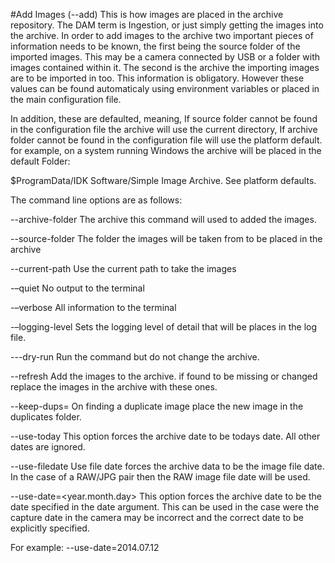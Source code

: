#Add Images (--add)
This is how images are placed in the archive repository. The DAM term is Ingestion, or just simply getting the images into the archive.
In order to add images to the archive two important pieces of information needs to be known, the first being the source folder of the imported images. This may be a camera connected by USB or a folder with images contained within it. The second is the archive the importing images are to be imported in too. This information is obligatory. However these values can be found automaticaly using environment variables or placed in the main configuration file.

In addition, these are defaulted, meaning, If source folder cannot be found in the configuration file the archive will use the current directory, If archive folder cannot be found in the configuration file will use the platform default. for example, on a system running Windows the archive will be placed in the default Folder:

$ProgramData/IDK Software/Simple Image Archive. See platform defaults.  

The command line options are as follows:

--archive-folder	The archive this command will used to added the images.

--source-folder	The folder the images will be taken from to be placed in the archive

--current-path 	Use the current path to take the images

-–quiet	No output to the terminal

-–verbose	All information to the terminal

-–logging-level	Sets the logging level of detail that will be places in the log file.

---dry-run	Run the command but do not change the archive.
 
--refresh	Add the images to the archive. if found to be missing or changed replace the images in the archive with these ones.
 
--keep-dups=<duplicates folder>	On finding a duplicate image place the new image in the duplicates folder.

--use-today
	This option forces the archive date to be todays date. All other dates are ignored.

--use-filedate
	Use file date forces the archive data to be the image file date. In the case of a RAW/JPG pair then the RAW image 
file date will be used.

--use-date=<year.month.day>	This option forces the archive date to be the date specified in the date argument. This can be used in the case were the capture date in the camera may be incorrect and the correct date to be explicitly specified.

For example:
--use-date=2014.07.12
	

